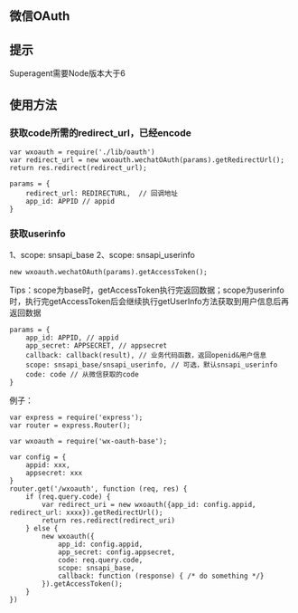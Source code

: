 ## 微信OAuth

## 提示
Superagent需要Node版本大于6

## 使用方法

### 获取code所需的redirect_url，已经encode
```
var wxoauth = require('./lib/oauth')
var redirect_url = new wxoauth.wechatOAuth(params).getRedirectUrl();
return res.redirect(redirect_url);
```

```
params = {
	redirect_url: REDIRECTURL,  // 回调地址
	app_id: APPID // appid
}
```

### 获取userinfo
1、scope: snsapi_base
2、scope: snsapi_userinfo

```
new wxoauth.wechatOAuth(params).getAccessToken();
```

Tips：scope为base时，getAccessToken执行完返回数据；scope为userinfo时，执行完getAccessToken后会继续执行getUserInfo方法获取到用户信息后再返回数据

```
params = {
	app_id: APPID, // appid
	app_secret: APPSECRET, // appsecret
	callback: callback(result), // 业务代码函数，返回openid&用户信息
	scope: snsapi_base/snsapi_userinfo, // 可选，默认snsapi_userinfo
	code: code // 从微信获取的code
}
```
例子：
```
var express = require('express');
var router = express.Router();

var wxoauth = require('wx-oauth-base');

var config = {
	appid: xxx,
	appsecret: xxx
}
router.get('/wxoauth', function (req, res) {
	if (req.query.code) {
		var redirect_uri = new wxoauth({app_id: config.appid, redirect_url: xxxx}).getRedirectUrl();
		return res.redirect(redirect_uri)
	} else {
		new wxoauth({
			app_id: config.appid,
			app_secret: config.appsecret,
			code: req.query.code,
			scope: snsapi_base,
			callback: function (response) { /* do something */}
		}).getAccessToken();
	}
})
```